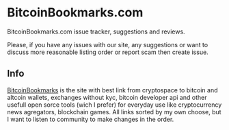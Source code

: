# BitcoinBookmarks.com
BitcoinBookmarks.com issue tracker, suggestions and reviews.

Please, if you have any issues with our site, any suggestions or want to discuss more reasonable listing order or report scam then create issue.

## Info 
[BitcoinBookmarks](https://bitcoinbookmarks.com) is the site with best link from cryptospace to bitcoin and altcoin wallets, exchanges without kyc, bitcoin developer api and other usefull open sorce tools (wich I prefer) for everyday use like cryptocurrency news agregators, blockchain games. All links sorted by my own choose, but I want to listen to community to make changes in the order.


